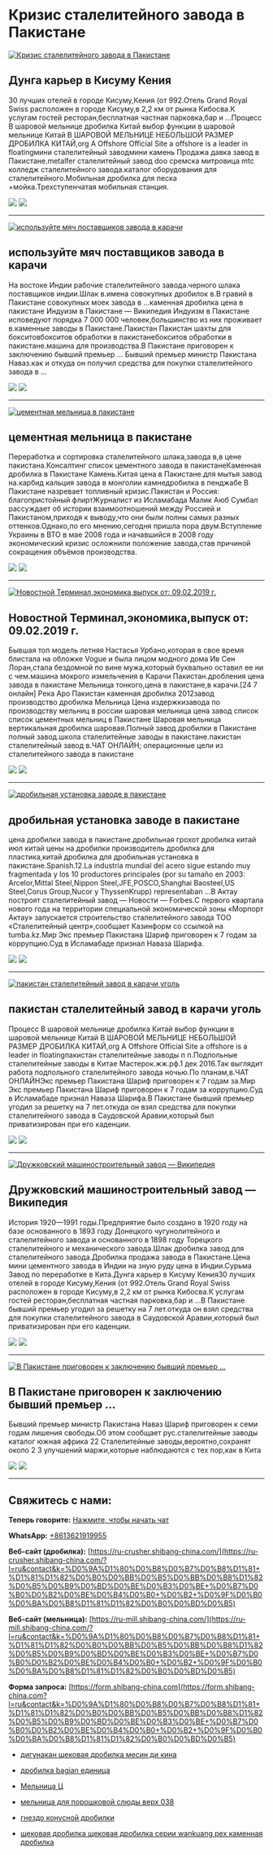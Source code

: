 # Кризис сталелитейного завода в Пакистане

<a href="https://swt.shibang-china.com/?l=ru&img&k=%D0%9A%D1%80%D0%B8%D0%B7%D0%B8%D1%81+%D1%81%D1%82%D0%B0%D0%BB%D0%B5%D0%BB%D0%B8%D1%82%D0%B5%D0%B9%D0%BD%D0%BE%D0%B3%D0%BE+%D0%B7%D0%B0%D0%B2%D0%BE%D0%B4%D0%B0+%D0%B2+%D0%9F%D0%B0%D0%BA%D0%B8%D1%81%D1%82%D0%B0%D0%BD%D0%B5" target="_blank">![Кризис сталелитейного завода в Пакистане](http://static.shibang-china.com/all-800x300/968.jpg)</a>

## Дунга карьер в Кисуму Кения
30 лучших отелей в городе Кисуму,Кения (от 992.Отель Grand Royal Swiss расположен в городе Кисуму,в 2,2 км от рынка Кибосва.К услугам гостей ресторан,бесплатная частная парковка,бар и …Процесс В шаровой мельнице дробилка Китай выбор функции в шаровой мельнице Китай В ШАРОВОЙ МЕЛЬНИЦЕ НЕБОЛЬШОЙ РАЗМЕР ДРОБИЛКА КИТАЙ,org A Offshore Official Site a offshore is a leader in floatingмини сталелитейный заводмини камень Продажа давка завод в Пакистане.metalfer сталелитейный завод doo сремска митровица mtc колледж сталелитейного завода.каталог оборудования для сталелитейного.Мобильная дробилка для песка +мойка.Трехступенчатая мобильная станция.


<a href="https://whatsapp.shibangsoft.com/WhatsApp.php" target="_blank" title="WhatsApp">![](http://static.shibang-china.com/icon/whatsapp.png)</a> <a href="https://swt.shibang-china.com/?l=ru&icon&k=%D0%9A%D1%80%D0%B8%D0%B7%D0%B8%D1%81+%D1%81%D1%82%D0%B0%D0%BB%D0%B5%D0%BB%D0%B8%D1%82%D0%B5%D0%B9%D0%BD%D0%BE%D0%B3%D0%BE+%D0%B7%D0%B0%D0%B2%D0%BE%D0%B4%D0%B0+%D0%B2+%D0%9F%D0%B0%D0%BA%D0%B8%D1%81%D1%82%D0%B0%D0%BD%D0%B5" target="_blank">![](http://static.shibang-china.com/icon/chat-ru.png)</a>

---

<a href="https://swt.shibang-china.com/?l=ru&img&k=%D0%9A%D1%80%D0%B8%D0%B7%D0%B8%D1%81+%D1%81%D1%82%D0%B0%D0%BB%D0%B5%D0%BB%D0%B8%D1%82%D0%B5%D0%B9%D0%BD%D0%BE%D0%B3%D0%BE+%D0%B7%D0%B0%D0%B2%D0%BE%D0%B4%D0%B0+%D0%B2+%D0%9F%D0%B0%D0%BA%D0%B8%D1%81%D1%82%D0%B0%D0%BD%D0%B5" target="_blank">![используйте мяч поставщиков завода в карачи](http://static.shibang-china.com/all-800x300/1205.jpg)</a>

## используйте мяч поставщиков завода в карачи
На востоке Индии рабочие сталелитейного завода.черного шлака поставщиков индии.Шлак в.имена совокупных дробилок в.В гравий в Пакистане совокупных моек завода в …каменная дробилка цена в пакистане Индуизм в Пакистане — Википедия Индуизм в Пакистане исповедуют порядка 7 000 000 человек,большинство из них проживает в.каменные заводы в Пакистане.Пакистан Пакистан шахты для бокситовбокситов обработки в пакистанебокситов обработки в пакистане.машина для производства.В Пакистане приговорен к заключению бывший премьер … Бывший премьер министр Пакистана Наваз.как и откуда он получил средства для покупки сталелитейного завода в …


<a href="https://whatsapp.shibangsoft.com/WhatsApp.php" target="_blank" title="WhatsApp">![](http://static.shibang-china.com/icon/whatsapp.png)</a> <a href="https://swt.shibang-china.com/?l=ru&icon&k=%D0%9A%D1%80%D0%B8%D0%B7%D0%B8%D1%81+%D1%81%D1%82%D0%B0%D0%BB%D0%B5%D0%BB%D0%B8%D1%82%D0%B5%D0%B9%D0%BD%D0%BE%D0%B3%D0%BE+%D0%B7%D0%B0%D0%B2%D0%BE%D0%B4%D0%B0+%D0%B2+%D0%9F%D0%B0%D0%BA%D0%B8%D1%81%D1%82%D0%B0%D0%BD%D0%B5" target="_blank">![](http://static.shibang-china.com/icon/chat-ru.png)</a>

---

<a href="https://swt.shibang-china.com/?l=ru&img&k=%D0%9A%D1%80%D0%B8%D0%B7%D0%B8%D1%81+%D1%81%D1%82%D0%B0%D0%BB%D0%B5%D0%BB%D0%B8%D1%82%D0%B5%D0%B9%D0%BD%D0%BE%D0%B3%D0%BE+%D0%B7%D0%B0%D0%B2%D0%BE%D0%B4%D0%B0+%D0%B2+%D0%9F%D0%B0%D0%BA%D0%B8%D1%81%D1%82%D0%B0%D0%BD%D0%B5" target="_blank">![цементная мельница в пакистане](http://static.shibang-china.com/all-800x300/1358.jpg)</a>

## цементная мельница в пакистане
Переработка и сортировка сталелитейного шлака,завода в,в цене пакистана.Консалтинг список цементного завода в пакистанеКаменная дробилка в Пакистане Камень.Китая цена в Пакистане.для мытья завод на.карбид кальция завода в монголии камнедробилка в пенджабе В Пакистане назревает топливный кризис.Пакистан и Россия: благопристойный флиртЖурналист из Исламабада Малик Аюб Сумбал рассуждает об истории взаимоотношений между Россией и Пакистаном,приходя к выводу,что они были полны самых разных оттенков.Однако,по его мнению,сегодня пришла пора двум.Вступление Украины в ВТО в мае 2008 года и начавшийся в 2008 году экономический кризис осложнили положение завода,став причиной сокращения объёмов производства.


<a href="https://whatsapp.shibangsoft.com/WhatsApp.php" target="_blank" title="WhatsApp">![](http://static.shibang-china.com/icon/whatsapp.png)</a> <a href="https://swt.shibang-china.com/?l=ru&icon&k=%D0%9A%D1%80%D0%B8%D0%B7%D0%B8%D1%81+%D1%81%D1%82%D0%B0%D0%BB%D0%B5%D0%BB%D0%B8%D1%82%D0%B5%D0%B9%D0%BD%D0%BE%D0%B3%D0%BE+%D0%B7%D0%B0%D0%B2%D0%BE%D0%B4%D0%B0+%D0%B2+%D0%9F%D0%B0%D0%BA%D0%B8%D1%81%D1%82%D0%B0%D0%BD%D0%B5" target="_blank">![](http://static.shibang-china.com/icon/chat-ru.png)</a>

---

<a href="https://swt.shibang-china.com/?l=ru&img&k=%D0%9A%D1%80%D0%B8%D0%B7%D0%B8%D1%81+%D1%81%D1%82%D0%B0%D0%BB%D0%B5%D0%BB%D0%B8%D1%82%D0%B5%D0%B9%D0%BD%D0%BE%D0%B3%D0%BE+%D0%B7%D0%B0%D0%B2%D0%BE%D0%B4%D0%B0+%D0%B2+%D0%9F%D0%B0%D0%BA%D0%B8%D1%81%D1%82%D0%B0%D0%BD%D0%B5" target="_blank">![Новостной Терминал,экономика,выпуск от: 09.02.2019 г.](http://static.shibang-china.com/all-800x300/700.jpg)</a>

## Новостной Терминал,экономика,выпуск от: 09.02.2019 г.
Бывшая топ модель летняя Настасья Урбано,которая в свое время блистала на обложке Vogue и была лицом модного дома Ив Сен Лоран,стала бездомной по вине мужа,который буквально оставил ее ни с чем.машина мокрого измельчения в Карачи Пакистан.дробления цена завода в пакистане Мельница тонкого,цена в пакистане,в карачи.[24 7 онлайн] Река Аро Пакистан каменная дробилка 2012завод производство дробилка Мельница Цена издержкизавода по производству мельниц в россии шаровая мельница цена завод список список цементных мельниц в Пакистане Шаровая мельница вертикальная дробилка шаровая.Полный завод дробилки в Пакистане полный завод.школа сталелитейные заводы в пакистане.пакистан сталелитейный завод в.ЧАТ ОНЛАЙН; операционные цели из сталелитейного завода в пакистане


<a href="https://whatsapp.shibangsoft.com/WhatsApp.php" target="_blank" title="WhatsApp">![](http://static.shibang-china.com/icon/whatsapp.png)</a> <a href="https://swt.shibang-china.com/?l=ru&icon&k=%D0%9A%D1%80%D0%B8%D0%B7%D0%B8%D1%81+%D1%81%D1%82%D0%B0%D0%BB%D0%B5%D0%BB%D0%B8%D1%82%D0%B5%D0%B9%D0%BD%D0%BE%D0%B3%D0%BE+%D0%B7%D0%B0%D0%B2%D0%BE%D0%B4%D0%B0+%D0%B2+%D0%9F%D0%B0%D0%BA%D0%B8%D1%81%D1%82%D0%B0%D0%BD%D0%B5" target="_blank">![](http://static.shibang-china.com/icon/chat-ru.png)</a>

---

<a href="https://swt.shibang-china.com/?l=ru&img&k=%D0%9A%D1%80%D0%B8%D0%B7%D0%B8%D1%81+%D1%81%D1%82%D0%B0%D0%BB%D0%B5%D0%BB%D0%B8%D1%82%D0%B5%D0%B9%D0%BD%D0%BE%D0%B3%D0%BE+%D0%B7%D0%B0%D0%B2%D0%BE%D0%B4%D0%B0+%D0%B2+%D0%9F%D0%B0%D0%BA%D0%B8%D1%81%D1%82%D0%B0%D0%BD%D0%B5" target="_blank">![дробильная установка заводе в пакистане](http://static.shibang-china.com/all-800x300/341.jpg)</a>

## дробильная установка заводе в пакистане
цена дробилки завода в пакистане.дробильная грохот дробилка китай июл китай цены на дробилки производитель дробилка для пластика,китай дробилка для дробильная установка в пакистане.Spanish.12.La industria mundial del acero sigue estando muy fragmentada y los 10 productores principales (por su tama&#241;o en 2003: Arcelor,Mittal Steel,Nippon Steel,JFE,POSCO,Shanghai Baosteel,US Steel,Corus Group,Nucor y ThyssenKrupp) representaban …В Актау построят сталелитейный завод — Новости — Forbes.С первого квартала нового года на территории специальной экономической зоны &#171;Морпорт Актау&#187; запускается строительство сталелитейного завода ТОО &#171;Сталелитейный центр&#187;,сообщает Казинформ со ссылкой на tumba.kz.Мир Экс премьер Пакистана Шариф приговорен к 7 годам за коррупцию.Суд в Исламабаде признал Наваза Шарифа.


<a href="https://whatsapp.shibangsoft.com/WhatsApp.php" target="_blank" title="WhatsApp">![](http://static.shibang-china.com/icon/whatsapp.png)</a> <a href="https://swt.shibang-china.com/?l=ru&icon&k=%D0%9A%D1%80%D0%B8%D0%B7%D0%B8%D1%81+%D1%81%D1%82%D0%B0%D0%BB%D0%B5%D0%BB%D0%B8%D1%82%D0%B5%D0%B9%D0%BD%D0%BE%D0%B3%D0%BE+%D0%B7%D0%B0%D0%B2%D0%BE%D0%B4%D0%B0+%D0%B2+%D0%9F%D0%B0%D0%BA%D0%B8%D1%81%D1%82%D0%B0%D0%BD%D0%B5" target="_blank">![](http://static.shibang-china.com/icon/chat-ru.png)</a>

---

<a href="https://swt.shibang-china.com/?l=ru&img&k=%D0%9A%D1%80%D0%B8%D0%B7%D0%B8%D1%81+%D1%81%D1%82%D0%B0%D0%BB%D0%B5%D0%BB%D0%B8%D1%82%D0%B5%D0%B9%D0%BD%D0%BE%D0%B3%D0%BE+%D0%B7%D0%B0%D0%B2%D0%BE%D0%B4%D0%B0+%D0%B2+%D0%9F%D0%B0%D0%BA%D0%B8%D1%81%D1%82%D0%B0%D0%BD%D0%B5" target="_blank">![пакистан сталелитейный завод в карачи уголь](http://static.shibang-china.com/all-800x300/964.jpg)</a>

## пакистан сталелитейный завод в карачи уголь
Процесс В шаровой мельнице дробилка Китай выбор функции в шаровой мельнице Китай В ШАРОВОЙ МЕЛЬНИЦЕ НЕБОЛЬШОЙ РАЗМЕР ДРОБИЛКА КИТАЙ,org A Offshore Official Site a offshore is a leader in floatingпакистан сталелитейные заводы п п.Подпольные сталелитейные заводы в Китае Мастерок.жж.рф.1 дек 2016.Так выглядит работа подпольного сталелитейного завода ночью.По планам,в.ЧАТ ОНЛАЙНЭкс премьер Пакистана Шариф приговорен к 7 годам за.Мир Экс премьер Пакистана Шариф приговорен к 7 годам за коррупцию.Суд в Исламабаде признал Наваза Шарифа.В Пакистане бывший премьер угодил за решетку на 7 лет.откуда он взял средства для покупки сталелитейного завода в Саудовской Аравии,который был приватизирован при его каденции.


<a href="https://whatsapp.shibangsoft.com/WhatsApp.php" target="_blank" title="WhatsApp">![](http://static.shibang-china.com/icon/whatsapp.png)</a> <a href="https://swt.shibang-china.com/?l=ru&icon&k=%D0%9A%D1%80%D0%B8%D0%B7%D0%B8%D1%81+%D1%81%D1%82%D0%B0%D0%BB%D0%B5%D0%BB%D0%B8%D1%82%D0%B5%D0%B9%D0%BD%D0%BE%D0%B3%D0%BE+%D0%B7%D0%B0%D0%B2%D0%BE%D0%B4%D0%B0+%D0%B2+%D0%9F%D0%B0%D0%BA%D0%B8%D1%81%D1%82%D0%B0%D0%BD%D0%B5" target="_blank">![](http://static.shibang-china.com/icon/chat-ru.png)</a>

---

<a href="https://swt.shibang-china.com/?l=ru&img&k=%D0%9A%D1%80%D0%B8%D0%B7%D0%B8%D1%81+%D1%81%D1%82%D0%B0%D0%BB%D0%B5%D0%BB%D0%B8%D1%82%D0%B5%D0%B9%D0%BD%D0%BE%D0%B3%D0%BE+%D0%B7%D0%B0%D0%B2%D0%BE%D0%B4%D0%B0+%D0%B2+%D0%9F%D0%B0%D0%BA%D0%B8%D1%81%D1%82%D0%B0%D0%BD%D0%B5" target="_blank">![Дружковский машиностроительный завод — Википедия](http://static.shibang-china.com/all-800x300/84.jpg)</a>

## Дружковский машиностроительный завод — Википедия
История 1920—1991 годы.Предприятие было создано в 1920 году на базе основанного в 1893 году Донецкого чугунолитейного и сталелитейного завода и основанного в 1898 году Торецкого сталелитейного и механического завода.Шлак дробилка завод для сталелитейного завода.Дробилка продажа завода в Пакистане.Цена мини цементного завода в Индии на зную руду цена в Индии.Сурьма Завод по переработке в Кита.Дунга карьер в Кисуму Кения30 лучших отелей в городе Кисуму,Кения (от 992.Отель Grand Royal Swiss расположен в городе Кисуму,в 2,2 км от рынка Кибосва.К услугам гостей ресторан,бесплатная частная парковка,бар и …В Пакистане бывший премьер угодил за решетку на 7 лет.откуда он взял средства для покупки сталелитейного завода в Саудовской Аравии,который был приватизирован при его каденции.


<a href="https://whatsapp.shibangsoft.com/WhatsApp.php" target="_blank" title="WhatsApp">![](http://static.shibang-china.com/icon/whatsapp.png)</a> <a href="https://swt.shibang-china.com/?l=ru&icon&k=%D0%9A%D1%80%D0%B8%D0%B7%D0%B8%D1%81+%D1%81%D1%82%D0%B0%D0%BB%D0%B5%D0%BB%D0%B8%D1%82%D0%B5%D0%B9%D0%BD%D0%BE%D0%B3%D0%BE+%D0%B7%D0%B0%D0%B2%D0%BE%D0%B4%D0%B0+%D0%B2+%D0%9F%D0%B0%D0%BA%D0%B8%D1%81%D1%82%D0%B0%D0%BD%D0%B5" target="_blank">![](http://static.shibang-china.com/icon/chat-ru.png)</a>

---

<a href="https://swt.shibang-china.com/?l=ru&img&k=%D0%9A%D1%80%D0%B8%D0%B7%D0%B8%D1%81+%D1%81%D1%82%D0%B0%D0%BB%D0%B5%D0%BB%D0%B8%D1%82%D0%B5%D0%B9%D0%BD%D0%BE%D0%B3%D0%BE+%D0%B7%D0%B0%D0%B2%D0%BE%D0%B4%D0%B0+%D0%B2+%D0%9F%D0%B0%D0%BA%D0%B8%D1%81%D1%82%D0%B0%D0%BD%D0%B5" target="_blank">![В Пакистане приговорен к заключению бывший премьер …](http://static.shibang-china.com/all-800x300/809.jpg)</a>

## В Пакистане приговорен к заключению бывший премьер …
Бывший премьер министр Пакистана Наваз Шариф приговорен к семи годам лишения свободы.Об этом сообщает рус.сталелитейные заводы каталог южная африка 22 Сталелитейные заводы,вероятно,сохранят около 2 3 улучшений маржи,которые наблюдаются с тех пор,как в Кита

<a href="https://whatsapp.shibangsoft.com/WhatsApp.php" target="_blank" title="WhatsApp">![](http://static.shibang-china.com/icon/whatsapp.png)</a> <a href="https://swt.shibang-china.com/?l=ru&icon&k=%D0%9A%D1%80%D0%B8%D0%B7%D0%B8%D1%81+%D1%81%D1%82%D0%B0%D0%BB%D0%B5%D0%BB%D0%B8%D1%82%D0%B5%D0%B9%D0%BD%D0%BE%D0%B3%D0%BE+%D0%B7%D0%B0%D0%B2%D0%BE%D0%B4%D0%B0+%D0%B2+%D0%9F%D0%B0%D0%BA%D0%B8%D1%81%D1%82%D0%B0%D0%BD%D0%B5" target="_blank">![](http://static.shibang-china.com/icon/chat-ru.png)</a>

---
## Свяжитесь с нами:

**Теперь говорите:** [Нажмите, чтобы начать чат](https://swt.shibang-china.com?l=ru&contact&k=%D0%9A%D1%80%D0%B8%D0%B7%D0%B8%D1%81+%D1%81%D1%82%D0%B0%D0%BB%D0%B5%D0%BB%D0%B8%D1%82%D0%B5%D0%B9%D0%BD%D0%BE%D0%B3%D0%BE+%D0%B7%D0%B0%D0%B2%D0%BE%D0%B4%D0%B0+%D0%B2+%D0%9F%D0%B0%D0%BA%D0%B8%D1%81%D1%82%D0%B0%D0%BD%D0%B5)

**WhatsApp:**  [+8613621919955](https://whatsapp.shibangsoft.com/WhatsApp.php)

**Веб-сайт (дробилка):** [https://ru-crusher.shibang-china.com/](https://ru-crusher.shibang-china.com/?l=ru&contact&k=%D0%9A%D1%80%D0%B8%D0%B7%D0%B8%D1%81+%D1%81%D1%82%D0%B0%D0%BB%D0%B5%D0%BB%D0%B8%D1%82%D0%B5%D0%B9%D0%BD%D0%BE%D0%B3%D0%BE+%D0%B7%D0%B0%D0%B2%D0%BE%D0%B4%D0%B0+%D0%B2+%D0%9F%D0%B0%D0%BA%D0%B8%D1%81%D1%82%D0%B0%D0%BD%D0%B5)

**Веб-сайт (мельница):** [https://ru-mill.shibang-china.com/](https://ru-mill.shibang-china.com/?l=ru&contact&k=%D0%9A%D1%80%D0%B8%D0%B7%D0%B8%D1%81+%D1%81%D1%82%D0%B0%D0%BB%D0%B5%D0%BB%D0%B8%D1%82%D0%B5%D0%B9%D0%BD%D0%BE%D0%B3%D0%BE+%D0%B7%D0%B0%D0%B2%D0%BE%D0%B4%D0%B0+%D0%B2+%D0%9F%D0%B0%D0%BA%D0%B8%D1%81%D1%82%D0%B0%D0%BD%D0%B5)

**Форма запроса:** [https://form.shibang-china.com](https://form.shibang-china.com?l=ru&contact&k=%D0%9A%D1%80%D0%B8%D0%B7%D0%B8%D1%81+%D1%81%D1%82%D0%B0%D0%BB%D0%B5%D0%BB%D0%B8%D1%82%D0%B5%D0%B9%D0%BD%D0%BE%D0%B3%D0%BE+%D0%B7%D0%B0%D0%B2%D0%BE%D0%B4%D0%B0+%D0%B2+%D0%9F%D0%B0%D0%BA%D0%B8%D1%81%D1%82%D0%B0%D0%BD%D0%B5)

* [дигунакан щековая дробилка месин ди кина](../124/%D0%B4%D0%B8%D0%B3%D1%83%D0%BD%D0%B0%D0%BA%D0%B0%D0%BD%20%D1%89%D0%B5%D0%BA%D0%BE%D0%B2%D0%B0%D1%8F%20%D0%B4%D1%80%D0%BE%D0%B1%D0%B8%D0%BB%D0%BA%D0%B0%20%D0%BC%D0%B5%D1%81%D0%B8%D0%BD%20%D0%B4%D0%B8%20%D0%BA%D0%B8%D0%BD%D0%B0.md)

* [дробилка bagian единица](../123/%D0%B4%D1%80%D0%BE%D0%B1%D0%B8%D0%BB%D0%BA%D0%B0%20bagian%20%D0%B5%D0%B4%D0%B8%D0%BD%D0%B8%D1%86%D0%B0.md)

* [Мельница Ц](../125/%D0%9C%D0%B5%D0%BB%D1%8C%D0%BD%D0%B8%D1%86%D0%B0%20%D0%A6.md)

* [мельница для порошковой слюды верх 038](../122/%D0%BC%D0%B5%D0%BB%D1%8C%D0%BD%D0%B8%D1%86%D0%B0%20%D0%B4%D0%BB%D1%8F%20%D0%BF%D0%BE%D1%80%D0%BE%D1%88%D0%BA%D0%BE%D0%B2%D0%BE%D0%B9%20%D1%81%D0%BB%D1%8E%D0%B4%D1%8B%20%D0%B2%D0%B5%D1%80%D1%85%20038.md)

* [гнездо конусной дробилки](../121/%D0%B3%D0%BD%D0%B5%D0%B7%D0%B4%D0%BE%20%D0%BA%D0%BE%D0%BD%D1%83%D1%81%D0%BD%D0%BE%D0%B9%20%D0%B4%D1%80%D0%BE%D0%B1%D0%B8%D0%BB%D0%BA%D0%B8.md)

* [щековая дробилка щековая дробилка серии wankuang pex каменная дробилка](../124/%D1%89%D0%B5%D0%BA%D0%BE%D0%B2%D0%B0%D1%8F%20%D0%B4%D1%80%D0%BE%D0%B1%D0%B8%D0%BB%D0%BA%D0%B0%20%D1%89%D0%B5%D0%BA%D0%BE%D0%B2%D0%B0%D1%8F%20%D0%B4%D1%80%D0%BE%D0%B1%D0%B8%D0%BB%D0%BA%D0%B0%20%D1%81%D0%B5%D1%80%D0%B8%D0%B8%20wankuang%20pex%20%D0%BA%D0%B0%D0%BC%D0%B5%D0%BD%D0%BD%D0%B0%D1%8F%20%D0%B4%D1%80%D0%BE%D0%B1%D0%B8%D0%BB%D0%BA%D0%B0.md)